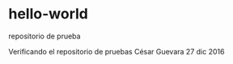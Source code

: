 # hello-world
repositorio de prueba

Verificando el repositorio de pruebas César Guevara 27 dic 2016
